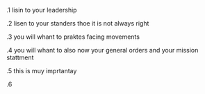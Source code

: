 .1 lisin to your leadership

.2 lisen to your standers thoe it is not always right 

.3 you will whant to praktes facing movements

.4 you will whant to also now your general orders and your mission stattment

.5 this is muy imprtantay

.6 